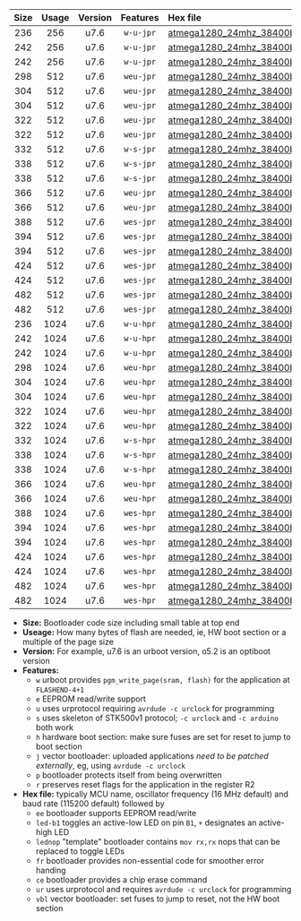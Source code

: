 |Size|Usage|Version|Features|Hex file|
|:-:|:-:|:-:|:-:|:--|
|236|256|u7.6|`w-u-jpr`|[atmega1280_24mhz_38400bps_ur_vbl.hex](https://raw.githubusercontent.com/stefanrueger/urboot/main/atmega1280_24mhz_38400bps_ur_vbl.hex)|
|242|256|u7.6|`w-u-jpr`|[atmega1280_24mhz_38400bps_led+b7_ur_vbl.hex](https://raw.githubusercontent.com/stefanrueger/urboot/main/atmega1280_24mhz_38400bps_led+b7_ur_vbl.hex)|
|242|256|u7.6|`w-u-jpr`|[atmega1280_24mhz_38400bps_lednop_ur_vbl.hex](https://raw.githubusercontent.com/stefanrueger/urboot/main/atmega1280_24mhz_38400bps_lednop_ur_vbl.hex)|
|298|512|u7.6|`weu-jpr`|[atmega1280_24mhz_38400bps_ee_ur_vbl.hex](https://raw.githubusercontent.com/stefanrueger/urboot/main/atmega1280_24mhz_38400bps_ee_ur_vbl.hex)|
|304|512|u7.6|`weu-jpr`|[atmega1280_24mhz_38400bps_ee_led+b7_ur_vbl.hex](https://raw.githubusercontent.com/stefanrueger/urboot/main/atmega1280_24mhz_38400bps_ee_led+b7_ur_vbl.hex)|
|304|512|u7.6|`weu-jpr`|[atmega1280_24mhz_38400bps_ee_lednop_ur_vbl.hex](https://raw.githubusercontent.com/stefanrueger/urboot/main/atmega1280_24mhz_38400bps_ee_lednop_ur_vbl.hex)|
|322|512|u7.6|`weu-jpr`|[atmega1280_24mhz_38400bps_ee_led+b7_fr_ur_vbl.hex](https://raw.githubusercontent.com/stefanrueger/urboot/main/atmega1280_24mhz_38400bps_ee_led+b7_fr_ur_vbl.hex)|
|322|512|u7.6|`weu-jpr`|[atmega1280_24mhz_38400bps_ee_lednop_fr_ur_vbl.hex](https://raw.githubusercontent.com/stefanrueger/urboot/main/atmega1280_24mhz_38400bps_ee_lednop_fr_ur_vbl.hex)|
|332|512|u7.6|`w-s-jpr`|[atmega1280_24mhz_38400bps_vbl.hex](https://raw.githubusercontent.com/stefanrueger/urboot/main/atmega1280_24mhz_38400bps_vbl.hex)|
|338|512|u7.6|`w-s-jpr`|[atmega1280_24mhz_38400bps_led+b7_vbl.hex](https://raw.githubusercontent.com/stefanrueger/urboot/main/atmega1280_24mhz_38400bps_led+b7_vbl.hex)|
|338|512|u7.6|`w-s-jpr`|[atmega1280_24mhz_38400bps_lednop_vbl.hex](https://raw.githubusercontent.com/stefanrueger/urboot/main/atmega1280_24mhz_38400bps_lednop_vbl.hex)|
|366|512|u7.6|`weu-jpr`|[atmega1280_24mhz_38400bps_ee_led+b7_fr_ce_ur_vbl.hex](https://raw.githubusercontent.com/stefanrueger/urboot/main/atmega1280_24mhz_38400bps_ee_led+b7_fr_ce_ur_vbl.hex)|
|366|512|u7.6|`weu-jpr`|[atmega1280_24mhz_38400bps_ee_lednop_fr_ce_ur_vbl.hex](https://raw.githubusercontent.com/stefanrueger/urboot/main/atmega1280_24mhz_38400bps_ee_lednop_fr_ce_ur_vbl.hex)|
|388|512|u7.6|`wes-jpr`|[atmega1280_24mhz_38400bps_ee_vbl.hex](https://raw.githubusercontent.com/stefanrueger/urboot/main/atmega1280_24mhz_38400bps_ee_vbl.hex)|
|394|512|u7.6|`wes-jpr`|[atmega1280_24mhz_38400bps_ee_led+b7_vbl.hex](https://raw.githubusercontent.com/stefanrueger/urboot/main/atmega1280_24mhz_38400bps_ee_led+b7_vbl.hex)|
|394|512|u7.6|`wes-jpr`|[atmega1280_24mhz_38400bps_ee_lednop_vbl.hex](https://raw.githubusercontent.com/stefanrueger/urboot/main/atmega1280_24mhz_38400bps_ee_lednop_vbl.hex)|
|424|512|u7.6|`wes-jpr`|[atmega1280_24mhz_38400bps_ee_led+b7_fr_vbl.hex](https://raw.githubusercontent.com/stefanrueger/urboot/main/atmega1280_24mhz_38400bps_ee_led+b7_fr_vbl.hex)|
|424|512|u7.6|`wes-jpr`|[atmega1280_24mhz_38400bps_ee_lednop_fr_vbl.hex](https://raw.githubusercontent.com/stefanrueger/urboot/main/atmega1280_24mhz_38400bps_ee_lednop_fr_vbl.hex)|
|482|512|u7.6|`wes-jpr`|[atmega1280_24mhz_38400bps_ee_led+b7_fr_ce_vbl.hex](https://raw.githubusercontent.com/stefanrueger/urboot/main/atmega1280_24mhz_38400bps_ee_led+b7_fr_ce_vbl.hex)|
|482|512|u7.6|`wes-jpr`|[atmega1280_24mhz_38400bps_ee_lednop_fr_ce_vbl.hex](https://raw.githubusercontent.com/stefanrueger/urboot/main/atmega1280_24mhz_38400bps_ee_lednop_fr_ce_vbl.hex)|
|236|1024|u7.6|`w-u-hpr`|[atmega1280_24mhz_38400bps_ur.hex](https://raw.githubusercontent.com/stefanrueger/urboot/main/atmega1280_24mhz_38400bps_ur.hex)|
|242|1024|u7.6|`w-u-hpr`|[atmega1280_24mhz_38400bps_led+b7_ur.hex](https://raw.githubusercontent.com/stefanrueger/urboot/main/atmega1280_24mhz_38400bps_led+b7_ur.hex)|
|242|1024|u7.6|`w-u-hpr`|[atmega1280_24mhz_38400bps_lednop_ur.hex](https://raw.githubusercontent.com/stefanrueger/urboot/main/atmega1280_24mhz_38400bps_lednop_ur.hex)|
|298|1024|u7.6|`weu-hpr`|[atmega1280_24mhz_38400bps_ee_ur.hex](https://raw.githubusercontent.com/stefanrueger/urboot/main/atmega1280_24mhz_38400bps_ee_ur.hex)|
|304|1024|u7.6|`weu-hpr`|[atmega1280_24mhz_38400bps_ee_led+b7_ur.hex](https://raw.githubusercontent.com/stefanrueger/urboot/main/atmega1280_24mhz_38400bps_ee_led+b7_ur.hex)|
|304|1024|u7.6|`weu-hpr`|[atmega1280_24mhz_38400bps_ee_lednop_ur.hex](https://raw.githubusercontent.com/stefanrueger/urboot/main/atmega1280_24mhz_38400bps_ee_lednop_ur.hex)|
|322|1024|u7.6|`weu-hpr`|[atmega1280_24mhz_38400bps_ee_led+b7_fr_ur.hex](https://raw.githubusercontent.com/stefanrueger/urboot/main/atmega1280_24mhz_38400bps_ee_led+b7_fr_ur.hex)|
|322|1024|u7.6|`weu-hpr`|[atmega1280_24mhz_38400bps_ee_lednop_fr_ur.hex](https://raw.githubusercontent.com/stefanrueger/urboot/main/atmega1280_24mhz_38400bps_ee_lednop_fr_ur.hex)|
|332|1024|u7.6|`w-s-hpr`|[atmega1280_24mhz_38400bps.hex](https://raw.githubusercontent.com/stefanrueger/urboot/main/atmega1280_24mhz_38400bps.hex)|
|338|1024|u7.6|`w-s-hpr`|[atmega1280_24mhz_38400bps_led+b7.hex](https://raw.githubusercontent.com/stefanrueger/urboot/main/atmega1280_24mhz_38400bps_led+b7.hex)|
|338|1024|u7.6|`w-s-hpr`|[atmega1280_24mhz_38400bps_lednop.hex](https://raw.githubusercontent.com/stefanrueger/urboot/main/atmega1280_24mhz_38400bps_lednop.hex)|
|366|1024|u7.6|`weu-hpr`|[atmega1280_24mhz_38400bps_ee_led+b7_fr_ce_ur.hex](https://raw.githubusercontent.com/stefanrueger/urboot/main/atmega1280_24mhz_38400bps_ee_led+b7_fr_ce_ur.hex)|
|366|1024|u7.6|`weu-hpr`|[atmega1280_24mhz_38400bps_ee_lednop_fr_ce_ur.hex](https://raw.githubusercontent.com/stefanrueger/urboot/main/atmega1280_24mhz_38400bps_ee_lednop_fr_ce_ur.hex)|
|388|1024|u7.6|`wes-hpr`|[atmega1280_24mhz_38400bps_ee.hex](https://raw.githubusercontent.com/stefanrueger/urboot/main/atmega1280_24mhz_38400bps_ee.hex)|
|394|1024|u7.6|`wes-hpr`|[atmega1280_24mhz_38400bps_ee_led+b7.hex](https://raw.githubusercontent.com/stefanrueger/urboot/main/atmega1280_24mhz_38400bps_ee_led+b7.hex)|
|394|1024|u7.6|`wes-hpr`|[atmega1280_24mhz_38400bps_ee_lednop.hex](https://raw.githubusercontent.com/stefanrueger/urboot/main/atmega1280_24mhz_38400bps_ee_lednop.hex)|
|424|1024|u7.6|`wes-hpr`|[atmega1280_24mhz_38400bps_ee_led+b7_fr.hex](https://raw.githubusercontent.com/stefanrueger/urboot/main/atmega1280_24mhz_38400bps_ee_led+b7_fr.hex)|
|424|1024|u7.6|`wes-hpr`|[atmega1280_24mhz_38400bps_ee_lednop_fr.hex](https://raw.githubusercontent.com/stefanrueger/urboot/main/atmega1280_24mhz_38400bps_ee_lednop_fr.hex)|
|482|1024|u7.6|`wes-hpr`|[atmega1280_24mhz_38400bps_ee_led+b7_fr_ce.hex](https://raw.githubusercontent.com/stefanrueger/urboot/main/atmega1280_24mhz_38400bps_ee_led+b7_fr_ce.hex)|
|482|1024|u7.6|`wes-hpr`|[atmega1280_24mhz_38400bps_ee_lednop_fr_ce.hex](https://raw.githubusercontent.com/stefanrueger/urboot/main/atmega1280_24mhz_38400bps_ee_lednop_fr_ce.hex)|

- **Size:** Bootloader code size including small table at top end
- **Useage:** How many bytes of flash are needed, ie, HW boot section or a multiple of the page size
- **Version:** For example, u7.6 is an urboot version, o5.2 is an optiboot version
- **Features:**
  + `w` urboot provides `pgm_write_page(sram, flash)` for the application at `FLASHEND-4+1`
  + `e` EEPROM read/write support
  + `u` uses urprotocol requiring `avrdude -c urclock` for programming
  + `s` uses skeleton of STK500v1 protocol; `-c urclock` and `-c arduino` both work
  + `h` hardware boot section: make sure fuses are set for reset to jump to boot section
  + `j` vector bootloader: uploaded applications *need to be patched externally*, eg, using `avrdude -c urclock`
  + `p` bootloader protects itself from being overwritten
  + `r` preserves reset flags for the application in the register R2
- **Hex file:** typically MCU name, oscillator frequency (16 MHz default) and baud rate (115200 default) followed by
  + `ee` bootloader supports EEPROM read/write
  + `led-b1` toggles an active-low LED on pin `B1`, `+` designates an active-high LED
  + `lednop` "template" bootloader contains `mov rx,rx` nops that can be replaced to toggle LEDs
  + `fr` bootloader provides non-essential code for smoother error handing
  + `ce` bootloader provides a chip erase command
  + `ur` uses urprotocol and requires `avrdude -c urclock` for programming
  + `vbl` vector bootloader: set fuses to jump to reset, not the HW boot section
